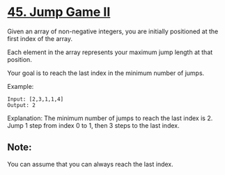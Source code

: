 [45. Jump Game II](https://leetcode.com/problems/jump-game-ii/)
==================

Given an array of non-negative integers, you are initially positioned
at the first index of the array.

Each element in the array represents your maximum jump
length at that position.

Your goal is to reach the last index in the minimum
number of jumps.

Example:
```
Input: [2,3,1,1,4]
Output: 2
```

Explanation: The minimum number of jumps to reach the last index is 2.
Jump 1 step from index 0 to 1, then 3 steps to the last index.

Note:
-----
You can assume that you can always reach the last index.
